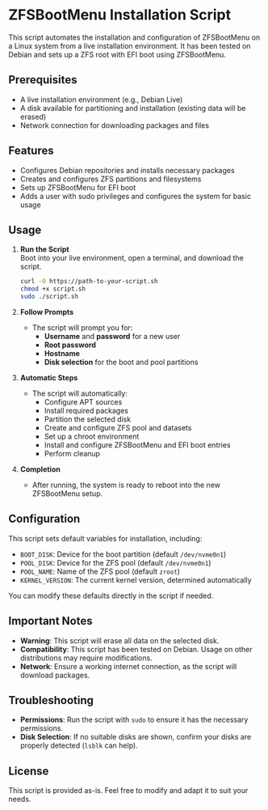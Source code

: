 # ZFSBootMenu Installation Script

This script automates the installation and configuration of ZFSBootMenu on a Linux system from a live installation environment. It has been tested on Debian and sets up a ZFS root with EFI boot using ZFSBootMenu.

## Prerequisites

- A live installation environment (e.g., Debian Live)
- A disk available for partitioning and installation (existing data will be erased)
- Network connection for downloading packages and files

## Features

- Configures Debian repositories and installs necessary packages
- Creates and configures ZFS partitions and filesystems
- Sets up ZFSBootMenu for EFI boot
- Adds a user with sudo privileges and configures the system for basic usage

## Usage

1. **Run the Script**  
   Boot into your live environment, open a terminal, and download the script.

   ```bash
   curl -O https://path-to-your-script.sh
   chmod +x script.sh
   sudo ./script.sh
   ```

2. **Follow Prompts**  
   - The script will prompt you for:
     - **Username** and **password** for a new user
     - **Root password**
     - **Hostname**
     - **Disk selection** for the boot and pool partitions

3. **Automatic Steps**  
   - The script will automatically:
     - Configure APT sources
     - Install required packages
     - Partition the selected disk
     - Create and configure ZFS pool and datasets
     - Set up a chroot environment
     - Install and configure ZFSBootMenu and EFI boot entries
     - Perform cleanup

4. **Completion**  
   - After running, the system is ready to reboot into the new ZFSBootMenu setup.

## Configuration

This script sets default variables for installation, including:

- `BOOT_DISK`: Device for the boot partition (default `/dev/nvme0n1`)
- `POOL_DISK`: Device for the ZFS pool (default `/dev/nvme0n1`)
- `POOL_NAME`: Name of the ZFS pool (default `zroot`)
- `KERNEL_VERSION`: The current kernel version, determined automatically

You can modify these defaults directly in the script if needed.

## Important Notes

- **Warning**: This script will erase all data on the selected disk.
- **Compatibility**: This script has been tested on Debian. Usage on other distributions may require modifications.
- **Network**: Ensure a working internet connection, as the script will download packages.

## Troubleshooting

- **Permissions**: Run the script with `sudo` to ensure it has the necessary permissions.
- **Disk Selection**: If no suitable disks are shown, confirm your disks are properly detected (`lsblk` can help).

## License

This script is provided as-is. Feel free to modify and adapt it to suit your needs.
